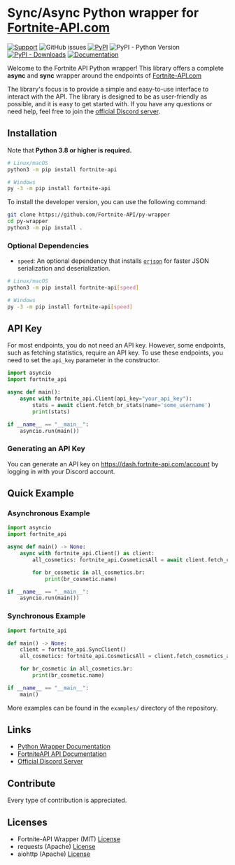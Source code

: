 # Sync/Async Python wrapper for [Fortnite-API.com](https://fortnite-api.com)

[![Support](https://discordapp.com/api/guilds/621452110558527502/widget.png?style=shield)](https://discord.gg/T4tyYDK)
![GitHub issues](https://img.shields.io/github/issues/Fortnite-API/py-wrapper?logo=github)
[![PyPI](https://img.shields.io/pypi/v/fortnite-api)](https://pypi.org/project/fortnite-api)
![PyPI - Python Version](https://img.shields.io/pypi/pyversions/fortnite-api?label=python%20version&logo=python&logoColor=yellow)
[![PyPI - Downloads](https://img.shields.io/pypi/dm/fortnite-api)](https://pypi.org/project/fortnite-api)
[![Documentation](https://img.shields.io/readthedocs/fortnite-api)](https://fortnite-api.readthedocs.io/)

Welcome to the Fortnite API Python wrapper! This library offers a complete **async** and **sync** wrapper around the endpoints of [Fortnite-API.com](https://fortnite-api.com)

The library's focus is to provide a simple and easy-to-use interface to interact with the API. The library is designed to be as user-friendly as possible, and it is easy to get started with. If you have any questions or need help, feel free to join the [official Discord server](https://discord.gg/T4tyYDK).

## Installation

Note that **Python 3.8 or higher is required.**

```sh
# Linux/macOS
python3 -m pip install fortnite-api

# Windows
py -3 -m pip install fortnite-api
```

To install the developer version, you can use the following command:

```sh
git clone https://github.com/Fortnite-API/py-wrapper
cd py-wrapper
python3 -m pip install .
```

### Optional Dependencies

- `speed`: An optional dependency that installs [`orjson`](https://github.com/ijl/orjson) for faster JSON serialization and deserialization.

```sh
# Linux/macOS
python3 -m pip install fortnite-api[speed]

# Windows
py -3 -m pip install fortnite-api[speed]
```

## API Key

For most endpoints, you do not need an API key. However, some endpoints, such as fetching statistics, require an API key. To use these endpoints, you need to set the `api_key` parameter in the constructor.

```python
import asyncio
import fortnite_api

async def main():
    async with fortnite_api.Client(api_key="your_api_key"):
        stats = await client.fetch_br_stats(name='some_username')
        print(stats)

if __name__ == "__main__":
    asyncio.run(main())
```

### Generating an API Key

You can generate an API key on <https://dash.fortnite-api.com/account> by logging in with your Discord account.

## Quick Example

### Asynchronous Example

```python
import asyncio
import fortnite_api 

async def main() -> None:
    async with fortnite_api.Client() as client:
        all_cosmetics: fortnite_api.CosmeticsAll = await client.fetch_cosmetics_all()

        for br_cosmetic in all_cosmetics.br:
            print(br_cosmetic.name) 

if __name__ == "__main__":
    asyncio.run(main())
```

### Synchronous Example

```python
import fortnite_api

def main() -> None:
    client = fortnite_api.SyncClient()
    all_cosmetics: fortnite_api.CosmeticsAll = client.fetch_cosmetics_all()

    for br_cosmetic in all_cosmetics.br:
        print(br_cosmetic.name)

if __name__ == "__main__":
    main()
```

More examples can be found in the `examples/` directory of the repository.

## Links

- [Python Wrapper Documentation](https://fortnite-api.readthedocs.io/en/rewrite/)
- [FortniteAPI API Documentation](https://fortnite-api.com)
- [Official Discord Server](https://discord.gg/T4tyYDK)

## Contribute

Every type of contribution is appreciated.

## Licenses

- Fortnite-API Wrapper (MIT) [License](https://github.com/Fortnite-API/py-wrapper/blob/master/LICENSE)
- requests (Apache) [License](https://github.com/psf/requests/blob/master/LICENSE)
- aiohttp (Apache) [License](https://github.com/aio-libs/aiohttp/blob/6a5ab96bd9cb404b4abfd5160fe8f34a29d941e5/LICENSE.txt)
